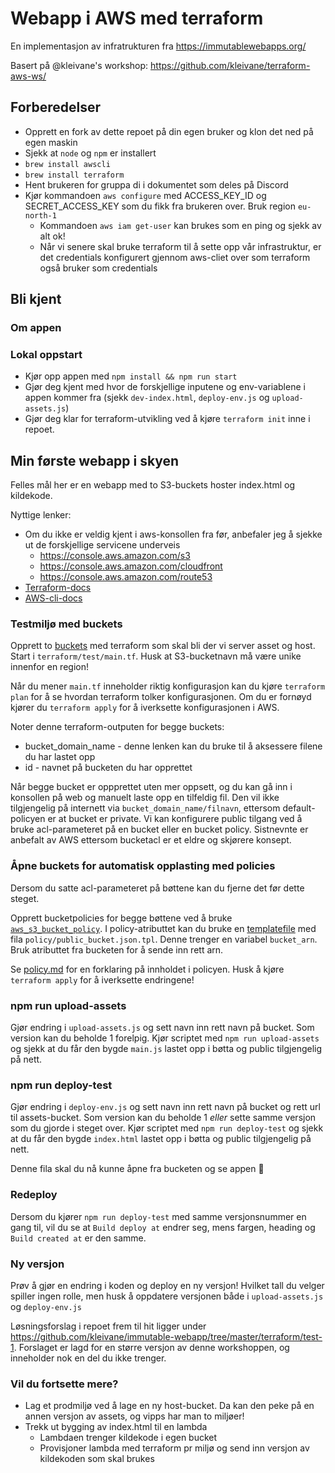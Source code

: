 # Webapp i AWS med terraform
En implementasjon av infratrukturen fra https://immutablewebapps.org/

Basert på @kleivane's workshop: https://github.com/kleivane/terraform-aws-ws/


## Forberedelser

- Opprett en fork av dette repoet på din egen bruker og klon det ned på egen maskin
- Sjekk at `node` og `npm` er installert
- `brew install awscli`
- `brew install terraform`
- Hent brukeren for gruppa di i dokumentet som deles på Discord
- Kjør kommandoen `aws configure` med ACCESS_KEY_ID og SECRET_ACCESS_KEY som du fikk fra brukeren over. Bruk region `eu-north-1`
    - Kommandoen `aws iam get-user` kan brukes som en ping og sjekk av alt ok!
    - Når vi senere skal bruke terraform til å sette opp vår infrastruktur, er det credentials konfigurert gjennom aws-cliet over som terraform også bruker som credentials


## Bli kjent

### Om appen

### Lokal oppstart

* Kjør opp appen med `npm install && npm run start`
* Gjør deg kjent med hvor de forskjellige inputene og env-variablene i appen kommer fra (sjekk `dev-index.html`, `deploy-env.js` og `upload-assets.js`)
* Gjør deg klar for terraform-utvikling ved å kjøre `terraform init` inne i repoet.

## Min første webapp i skyen

Felles mål her er en webapp med to S3-buckets hoster index.html og kildekode.

Nyttige lenker:
* Om du ikke er veldig kjent i aws-konsollen fra før, anbefaler jeg å sjekke ut de forskjellige servicene
underveis
    - https://console.aws.amazon.com/s3
    - https://console.aws.amazon.com/cloudfront
    - https://console.aws.amazon.com/route53
* [Terraform-docs](https://www.terraform.io/docs/providers/aws/r/s3_bucket.html)
* [AWS-cli-docs](https://docs.aws.amazon.com/cli/latest/reference/s3/cp.html)


### Testmiljø med buckets

Opprett to [buckets](https://www.terraform.io/docs/providers/aws/r/s3_bucket.html) med terraform som skal bli der vi server asset og host. Start i `terraform/test/main.tf`. Husk at S3-bucketnavn må være unike innenfor en region!

Når du mener `main.tf` inneholder riktig konfigurasjon kan du kjøre `terraform plan` for å se hvordan terraform tolker konfigurasjonen. Om du er fornøyd kjører du `terraform apply` for å iverksette konfigurasjonen i AWS.

Noter denne terraform-outputen for begge buckets:
* bucket_domain_name - denne lenken kan du bruke til å aksessere filene du har lastet opp
* id - navnet på bucketen du har opprettet

Når begge bucket er oppprettet uten mer oppsett, og du kan gå inn i konsollen på web og manuelt laste opp en tilfeldig fil. Den vil ikke tilgjengelig på internett via `bucket_domain_name/filnavn`, ettersom default-policyen er at bucket er private. Vi kan konfigurere public tilgang ved å bruke acl-parameteret på en bucket eller en bucket policy. Sistnevnte er anbefalt av AWS  ettersom bucketacl er et eldre og skjørere konsept.


### Åpne buckets for automatisk opplasting med policies

Dersom du satte acl-parameteret på bøttene kan du fjerne det før dette steget.

Opprett bucketpolicies for begge bøttene ved å bruke [`aws_s3_bucket_policy`](https://www.terraform.io/docs/providers/aws/r/s3_bucket_policy.html). I policy-atributtet kan du bruke en [templatefile](https://www.terraform.io/docs/configuration/functions/templatefile.html) med fila `policy/public_bucket.json.tpl`. Denne trenger en variabel `bucket_arn`. Bruk atributtet fra bucketen for å sende inn rett arn.

Se [policy.md](terraform/test/policy/policy.md) for en forklaring på innholdet i policyen. Husk å kjøre `terraform apply` for å iverksette endringene!


### npm run upload-assets

Gjør endring i `upload-assets.js` og sett navn inn rett navn på bucket. Som version kan du beholde 1 forelpig. Kjør scriptet med `npm run upload-assets` og sjekk at du får den bygde `main.js` lastet opp i bøtta og public tilgjengelig på nett.


### npm run deploy-test

Gjør endring i `deploy-env.js` og sett navn inn rett navn på bucket og rett url til assets-bucket. Som version kan du beholde 1 *eller* sette samme versjon som du gjorde i steget over. Kjør scriptet med `npm run deploy-test` og sjekk at du får den bygde `index.html` lastet opp i bøtta og public tilgjengelig på nett.

Denne fila skal du nå kunne åpne fra bucketen og se appen :rocket:

### Redeploy

Dersom du kjører `npm run deploy-test` med samme versjonsnummer en gang til, vil du se at `Build deploy at` endrer seg, mens fargen, heading og `Build created at` er den samme.

### Ny versjon

Prøv å gjør en endring i koden og deploy en ny versjon! Hvilket tall du velger spiller ingen rolle, men husk å oppdatere versjonen både i `upload-assets.js` og `deploy-env.js`

Løsningsforslag i repoet frem til hit ligger under https://github.com/kleivane/immutable-webapp/tree/master/terraform/test-1. Forslaget er lagd for en større versjon av denne workshoppen, og inneholder nok en del du ikke trenger.

### Vil du fortsette mere?

* Lag et prodmiljø ved å lage en ny host-bucket. Da kan den peke på en annen versjon av assets, og vipps har man to miljøer!
* Trekk ut bygging av index.html til en lambda
    * Lambdaen trenger kildekode i egen bucket
    * Provisjoner lambda med terraform pr miljø og send inn versjon av kildekoden som skal brukes
